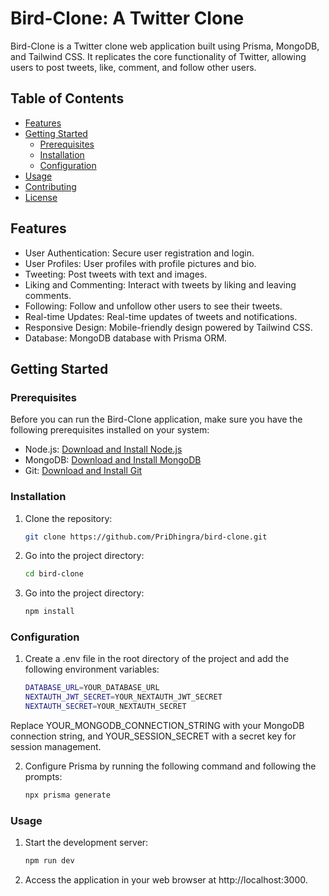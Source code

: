 # Bird-Clone: A Twitter Clone

Bird-Clone is a Twitter clone web application built using Prisma, MongoDB, and Tailwind CSS. It replicates the core functionality of Twitter, allowing users to post tweets, like, comment, and follow other users.

## Table of Contents

- [Features](#features)
- [Getting Started](#getting-started)
  - [Prerequisites](#prerequisites)
  - [Installation](#installation)
  - [Configuration](#configuration)
- [Usage](#usage)
- [Contributing](#contributing)
- [License](#license)

## Features

- User Authentication: Secure user registration and login.
- User Profiles: User profiles with profile pictures and bio.
- Tweeting: Post tweets with text and images.
- Liking and Commenting: Interact with tweets by liking and leaving comments.
- Following: Follow and unfollow other users to see their tweets.
- Real-time Updates: Real-time updates of tweets and notifications.
- Responsive Design: Mobile-friendly design powered by Tailwind CSS.
- Database: MongoDB database with Prisma ORM.

## Getting Started

### Prerequisites

Before you can run the Bird-Clone application, make sure you have the following prerequisites installed on your system:

- Node.js: [Download and Install Node.js](https://nodejs.org/)
- MongoDB: [Download and Install MongoDB](https://www.mongodb.com/try/download/community)
- Git: [Download and Install Git](https://git-scm.com/downloads)

### Installation

1. Clone the repository:

   ```bash
   git clone https://github.com/PriDhingra/bird-clone.git
2. Go into the project directory:

   ```bash
   cd bird-clone
3. Go into the project directory:

   ```bash
   npm install

### Configuration

1. Create a .env file in the root directory of the project and add the following environment variables:

   ```bash
   DATABASE_URL=YOUR_DATABASE_URL
   NEXTAUTH_JWT_SECRET=YOUR_NEXTAUTH_JWT_SECRET
   NEXTAUTH_SECRET=YOUR_NEXTAUTH_SECRET


  Replace YOUR_MONGODB_CONNECTION_STRING with your MongoDB connection string, and YOUR_SESSION_SECRET with a secret key for session management.

2. Configure Prisma by running the following command and following the prompts:

   ```bash
   npx prisma generate

### Usage

1. Start the development server:

   ```bash
   npm run dev

2. Access the application in your web browser at http://localhost:3000.
